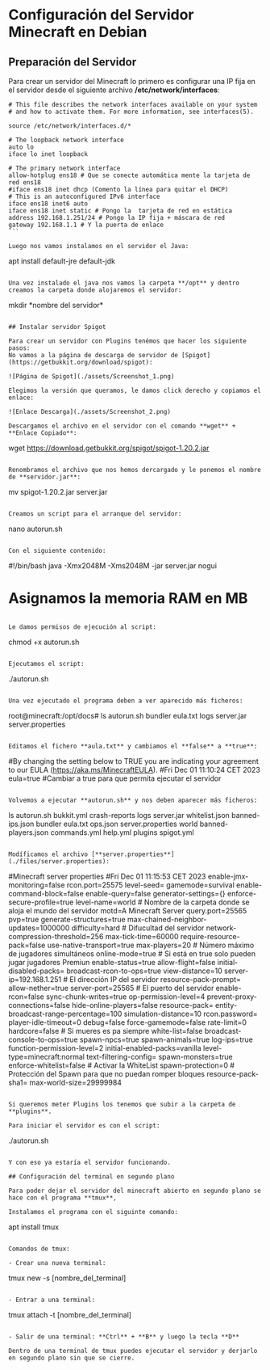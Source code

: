 # Configuración del Servidor Minecraft en Debian

## Preparación del Servidor

Para crear un servidor del Minecraft lo primero es configurar una IP fija en el servidor desde el siguiente archivo **/etc/network/interfaces**:

````
# This file describes the network interfaces available on your system
# and how to activate them. For more information, see interfaces(5).

source /etc/network/interfaces.d/*

# The loopback network interface
auto lo
iface lo inet loopback

# The primary network interface
allow-hotplug ens18 # Que se conecte automática mente la tarjeta de red ens18
#iface ens18 inet dhcp (Comento la línea para quitar el DHCP)
# This is an autoconfigured IPv6 interface
iface ens18 inet6 auto
iface ens18 inet static # Pongo la  tarjeta de red en estática
address 192.168.1.251/24 # Pongo la IP fija + máscara de red
gateway 192.168.1.1 # Y la puerta de enlace
```

Luego nos vamos instalamos en el servidor el Java:

````

apt install default-jre default-jdk

```

Una vez instalado el java nos vamos la carpeta **/opt** y dentro creamos la carpeta donde alojaremos el servidor:

```

mkdir \*nombre del servidor\*

```

## Instalar servidor Spigot

Para crear un servidor con Plugins tenémos que hacer los siguiente pasos:
No vamos a la página de descarga de servidor de [Spigot](https://getbukkit.org/download/spigot):

![Página de Spigot](./assets/Screenshot_1.png)

Elegimos la versión que queramos, le damos click derecho y copiamos el enlace:

![Enlace Descarga](./assets/Screenshot_2.png)

Descargamos el archivo en el servidor con el comando **wget** + **Enlace Copiado**:

```

wget https://download.getbukkit.org/spigot/spigot-1.20.2.jar

```

Renombramos el archivo que nos hemos dercargado y le ponemos el nombre de **servidor.jar**:

```

mv spigot-1.20.2.jar server.jar

```

Creamos un script para el arranque del servidor:

```

nano autorun.sh

```

Con el siguiente contenido:

```

#!/bin/bash
java -Xmx2048M -Xms2048M -jar server.jar nogui

# Asignamos la memoria RAM en MB

```

Le damos permisos de ejecución al script:

```

chmod +x autorun.sh

```

Ejecutamos el script:

```

./autorun.sh

```

Una vez ejecutado el programa deben a ver aparecido más ficheros:

```

root@minecraft:/opt/docs# ls
autorun.sh bundler eula.txt logs server.jar server.properties

```

Editamos el fichero **aula.txt** y cambiamos el **false** a **true**:

```

#By changing the setting below to TRUE you are indicating your agreement to our EULA (https://aka.ms/MinecraftEULA).
#Fri Dec 01 11:10:24 CET 2023
eula=true #Cambiar a true para que permita ejecutar el servidor

```

Volvemos a ejecutar **autorun.sh** y nos deben aparecer más ficheros:

```

ls
autorun.sh bukkit.yml crash-reports logs server.jar whitelist.json
banned-ips.json bundler eula.txt ops.json server.properties world
banned-players.json commands.yml help.yml plugins spigot.yml

```

Modíficamos el archivo [**server.properties**](./files/server.properties):

```

#Minecraft server properties
#Fri Dec 01 11:15:53 CET 2023
enable-jmx-monitoring=false
rcon.port=25575
level-seed=
gamemode=survival
enable-command-block=false
enable-query=false
generator-settings={}
enforce-secure-profile=true
level-name=world # Nombre de la carpeta donde se aloja el mundo del servidor
motd=A Minecraft Server
query.port=25565
pvp=true
generate-structures=true
max-chained-neighbor-updates=1000000
difficulty=hard # Difucultad del servidor
network-compression-threshold=256
max-tick-time=60000
require-resource-pack=false
use-native-transport=true
max-players=20 # Número máximo de jugadores simultáneos
online-mode=true # Si está en true solo pueden jugar jugadores Premiun
enable-status=true
allow-flight=false
initial-disabled-packs=
broadcast-rcon-to-ops=true
view-distance=10
server-ip=192.168.1.251 # El dirección IP del servidor
resource-pack-prompt=
allow-nether=true
server-port=25565 # El puerto del servidor
enable-rcon=false
sync-chunk-writes=true
op-permission-level=4
prevent-proxy-connections=false
hide-online-players=false
resource-pack=
entity-broadcast-range-percentage=100
simulation-distance=10
rcon.password=
player-idle-timeout=0
debug=false
force-gamemode=false
rate-limit=0
hardcore=false # Si mueres es pa siempre
white-list=false
broadcast-console-to-ops=true
spawn-npcs=true
spawn-animals=true
log-ips=true
function-permission-level=2
initial-enabled-packs=vanilla
level-type=minecraft\:normal
text-filtering-config=
spawn-monsters=true
enforce-whitelist=false # Activar la WhiteList
spawn-protection=0 # Protección del Spawn para que no puedan romper bloques
resource-pack-sha1=
max-world-size=29999984

```

Si queremos meter Plugins los tenemos que subir a la carpeta de **plugins**.

Para iniciar el servidor es con el script:

```

./autorun.sh

```

Y con eso ya estaría el servidor funcionando.

## Configuración del terminal en segundo plano

Para poder dejar el servidor del minecraft abierto en segundo plano se hace con el programa **tmux**,

Instalamos el programa con el siguinte comando:

```

apt install tmux

```

Comandos de tmux:

- Crear una nueva terminal:

```

tmux new -s [nombre_del_terminal]

```

- Entrar a una terminal:

```

tmux attach -t [nombre_del_terminal]

```

- Salir de una terminal: **Ctrl** + **B** y luego la tecla **D**

Dentro de una terminal de tmux puedes ejecutar el servidor y derjarlo en segundo plano sin que se cierre.
```
